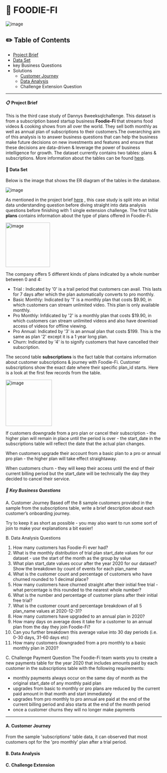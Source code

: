#  :avocado: FOODIE-FI
![image](https://user-images.githubusercontent.com/54994083/179741981-b7465522-1bea-4de4-8c2d-924365952f28.png)

## :pencil2: Table of Contents

- [Project Brief](#clipboard-project-brief)
- [Data Set](#file_folder-data-set)
- key Business Questions
- Solutions
  - [Customer Journey](#tv-customer-journey)
  - [Data Analysis](https://github.com/shsra430/SQLChallenges/blob/main/Case%20Study%203%20-%20Foodie%20Fi/Solutions.md)
  - Challenge Extension Question
 
***

#### :clipboard: Project Brief

This is the third case study of Dannys 8weeksqlchallenge. This dataset is from a subscription based startup business **Foodie-Fi** that streams food videos & cooking shows from all over the world. They sell both monthly as well as annual plan of subscriptions to their customers.The overarching aim of this analysis is to answer business questions that can help the business make future decisions on new investments and features and ensure that these decisions are data-driven & leverage the power of business intelligence for growth.
The dataset currently contains two tables: plans & subscriptions.
More information about the tables can be found [here](https://8weeksqlchallenge.com/case-study-3/).

#### :file_folder: Data Set
Below is the image that shows the ER diagram of the tables in the database.

![image](https://user-images.githubusercontent.com/54994083/179738560-c5a813e8-9778-4135-a150-c975ca7fb37e.png)

As mentioned in the project brief [here](https://8weeksqlchallenge.com/case-study-3/) , this case study is split into an initial data understanding question before diving straight into data analysis questions before finishing with 1 single extension challenge.
The first table **plans** contains information about the type of plans offered in Foodie-Fi.

<img width="143" alt="image" src="https://user-images.githubusercontent.com/54994083/179754020-abc52578-00af-4695-9667-d17803785a0b.png">

The company offers 5 different kinds of plans indicated by a whole number between 0 and 4:
  * Trial : Indicated by '0' is a trail period that customers can avail. This lasts for 7 days after which the plan automatically converts to pro monthly.
  * Basic Monthly: Indicated by '1' is a monthly plan that costs $9.90, in which customers can stream unlimited video. This plan is only available monthly.
  * Pro Monthly: Infdicated by '2' is a monthly plan that costs $19.90, in which customers can stream unlimited videos and also have download access of videos for offline viewing.
  * Pro Annual: Indicated by '3' is an annual plan that costs $199. This is the same as plan '2' except it is a 1 year long plan.
  * Churn: Indicated by '4' is to signify customers that have cancelled their subscription.

The second table **subscriptions** is the fact table that contains information about customer subscriptions & journey with Foodie-Fi. 
Customer subscriptions show the exact date where their specific plan_id starts. Here is a look at the first few records from the table.

<img width="149" alt="image" src="https://user-images.githubusercontent.com/54994083/179755782-296aa19a-e387-44dd-91fe-bd7a5e245e5b.png">

If customers downgrade from a pro plan or cancel their subscription - the higher plan will remain in place until the period is over - the start_date in the subscriptions table will reflect the date that the actual plan changes.

When customers upgrade their account from a basic plan to a pro or annual pro plan - the higher plan will take effect straightaway.

When customers churn - they will keep their access until the end of their current billing period but the start_date will be technically the day they decided to cancel their service.

##### :thought_balloon: Key Business Questions
A. Customer Journey
Based off the 8 sample customers provided in the sample from the subscriptions table, write a brief description about each customer’s onboarding journey.

Try to keep it as short as possible - you may also want to run some sort of join to make your explanations a bit easier!

B. Data Analysis Questions
  1. How many customers has Foodie-Fi ever had?
  2. What is the monthly distribution of trial plan start_date values for our dataset - use the start of the month as the group by value
  3. What plan start_date values occur after the year 2020 for our dataset? Show the breakdown by count of events for each plan_name
  4. What is the customer count and percentage of customers who have churned rounded to 1 decimal place?
  5. How many customers have churned straight after their initial free trial - what percentage is this rounded to the nearest whole number?
  6. What is the number and percentage of customer plans after their initial free trial?
  7. What is the customer count and percentage breakdown of all 5 plan_name values at 2020-12-31?
  8. How many customers have upgraded to an annual plan in 2020?
  9. How many days on average does it take for a customer to an annual plan from the day they join Foodie-Fi?
 10. Can you further breakdown this average value into 30 day periods (i.e. 0-30 days, 31-60 days etc)
 11. How many customers downgraded from a pro monthly to a basic monthly plan in 2020?

C. Challenge Payment Question
The Foodie-Fi team wants you to create a new payments table for the year 2020 that includes amounts paid by each customer in the subscriptions table with the following requirements:

  - monthly payments always occur on the same day of month as the original start_date of any monthly paid plan
  - upgrades from basic to monthly or pro plans are reduced by the current paid amount in that month and start immediately
  - upgrades from pro monthly to pro annual are paid at the end of the current billing period and also starts at the end of the month period
  - once a customer churns they will no longer make payments
***
#### A. Customer Journey
From the sample 'subscriptions' table data, it can observed that most customers opt for the 'pro monthly' plan after a trial period.
#### B. Data Analysis
#### C. Challenge Extension

